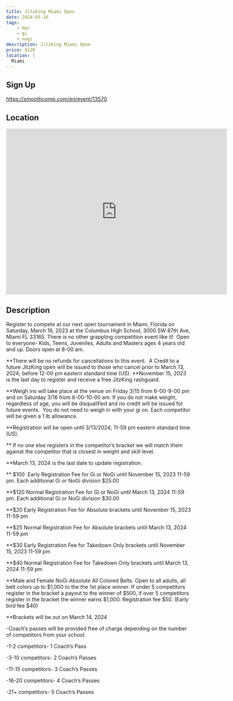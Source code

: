 ```yaml
---
title: JitzKing Miami Open
date: 2024-03-16
tags:
    - Mar
    - gi 
    - nogi 
description: JitzKing Miami Open
price: $120
location: |
  Miami
---
```

## Sign Up
https://smoothcomp.com/en/event/13570

## Location
<iframe src="https://www.google.com/maps/embed?pb=!1m18!1m12!1m3!1d12345.6789!2d-80.3369335!3d25.7416889!2m3!1f0!2f0!3f0!3m2!1i1024!2i768!4f13.1!3m3!1m2!1s0x0%3A0x0!2z25.7416889!5e0!3m2!1sen!2sus!4v1234567890" width="600" height="450" style="border:0;" allowfullscreen="" loading="lazy"></iframe>

## Description
Register to compete at
our next open tournament in Miami, Florida on Saturday, March 16, 2023 at the Columbus High School, 3000 SW 87th Ave, Miami FL 33165. There is no other grappling competition
event like it!  Open to everyone- Kids, Teens, Juveniles, Adults and Masters ages 4 years old and up. Doors open at 8-00 am. 


**There will be no refunds for cancellations to this
event.  A Credit to a future JitzKing open will be issued to those who cancel prior to March 13, 2024; before 12-00
pm eastern standard time (US). **November 15, 2023 is the last day to register and receive a free JitzKing rashguard.


**Weigh ins will take place at the venue on Friday 3/15 from 6-00-9-00 pm and on Saturday 3/16 from 8-00-10-00 am. If you do not make weight,
regardless of age, you will be disqualified and no credit will be issued for
future events.  You do not need to
weigh in with your gi on. Each competitor will be given a 1 lb allowance.


**Registration will be open until 3/13/2024; 11-59 pm eastern standard
time (US).


** If no one else registers in the competitor’s bracket we will match them against the competitor that is closest in weight and skill level.


**March 13, 2024 is the last date to update registration.


** $100  Early Registration Fee for Gi or NoGi until November 15, 2023 11-59 pm. Each additional Gi or NoGi division $25.00


**$120 Normal Registration Fee for Gi or NoGi until March 13, 2024 11-59 pm. Each additional Gi or NoGi division $30.00


**$20 Early Registration Fee for Absolute brackets until November 15, 2023 11-59 pm


**$25 Normal Registration Fee for Absolute brackets until March 13, 2024 11-59 pm


**$30 Early Registration Fee for Takedown Only brackets until November 15, 2023 11-59 pm


**$40 Normal Registration Fee for Takedown Only brackets until March 13, 2024 11-59 pm


**Male and Female NoGi Absolute All Colored Belts. Open to all adults, all belt colors up to $1,000 to the the 1st place winner. If under 5 competitors register in the bracket a payout to the winner of $500, if over 5 competitors register in the bracket the winner earns $1,000. Registration fee $50. (Early bird fee $40)


**Brackets will be out on March 14, 2024


-Coach’s passes will be provided free of charge depending on the number of competitors from your school.


-1-2 competitors- 1 Coach’s Pass


-3-10 competitors- 2 Coach’s Passes


-11-15 competitors- 3 Coach’s Passes


-16-20 competitors- 4 Coach’s Passes


-21+ competitors- 5 Coach’s Passes